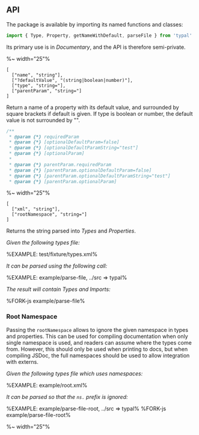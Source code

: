 ## API

The package is available by importing its named functions and classes:

```js
import { Type, Property, getNameWithDefault, parseFile } from 'typal'
```

Its primary use is in _Documentary_, and the API is therefore semi-private.

%~ width="25"%

```### getNameWithDefault
[
  ["name", "string"],
  ["?defaultValue", "(string|boolean|number)"],
  ["type", "string="],
  ["parentParam", "string="]
]
```

Return a name of a property with its default value, and surrounded by square brackets if default is given. If type is boolean or number, the default value is not surrounded by "".

```js
/**
 * @param {*} requiredParam
 * @param {*} [optionalDefaultParam=false]
 * @param {*} [optionalDefaultParamString="test"]
 * @param {*} [optionalParam]
 *
 * @param {*} parentParam.requiredParam
 * @param {*} [parentParam.optionalDefaultParam=false]
 * @param {*} [parentParam.optionalDefaultParamString="test"]
 * @param {*} [parentParam.optionalParam]
```

%~ width="25"%

```### parseFile
[
  ["xml", "string"],
  ["rootNamespace", "string="]
]
```

Returns the string parsed into _Types_ and _Properties_.

_Given the following types file:_

%EXAMPLE: test/fixture/types.xml%

_It can be parsed using the following call:_

%EXAMPLE: example/parse-file, ../src => typal%

_The result will contain Types and Imports:_

%FORK-js example/parse-file%

### Root Namespace

Passing the `rootNamespace` allows to ignore the given namespace in types and properties. This can be used for compiling documentation when only single namespace is used, and readers can assume where the types come from. However, this should only be used when printing to docs, but when compiling JSDoc, the full namespaces should be used to allow integration with externs.

_Given the following types file which uses namespaces:_

%EXAMPLE: example/root.xml%

_It can be parsed so that the `ns.` prefix is ignored:_

%EXAMPLE: example/parse-file-root, ../src => typal%
%FORK-js example/parse-file-root%

%~ width="25"%